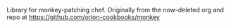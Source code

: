 Library for monkey-patching chef. Originally from the now-deleted org and
repo at https://github.com/orion-cookbooks/monkey
